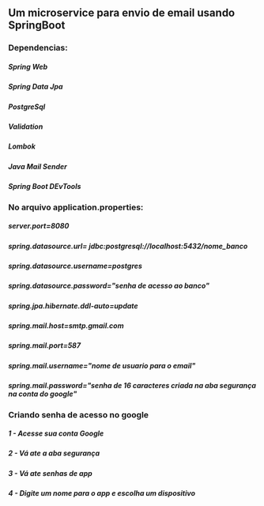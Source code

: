 ## Um microservice para envio de email usando SpringBoot

### Dependencias:

##### Spring Web
##### Spring Data Jpa
##### PostgreSql
##### Validation
##### Lombok
##### Java Mail Sender
##### Spring Boot DEvTools

### No arquivo application.properties:
##### server.port=8080
##### spring.datasource.url= jdbc:postgresql://localhost:5432/nome_banco
##### spring.datasource.username=postgres
##### spring.datasource.password="senha de acesso ao banco"
##### spring.jpa.hibernate.ddl-auto=update

##### spring.mail.host=smtp.gmail.com
##### spring.mail.port=587
##### spring.mail.username="nome de usuario para o email"
##### spring.mail.password="senha de 16 caracteres criada na aba segurança na conta do google"

### Criando senha de acesso no google
##### 1 - Acesse sua conta Google
##### 2 - Vá ate a aba segurança
##### 3 - Vá ate senhas de app
##### 4 - Digite um nome para o app e escolha um dispositivo

